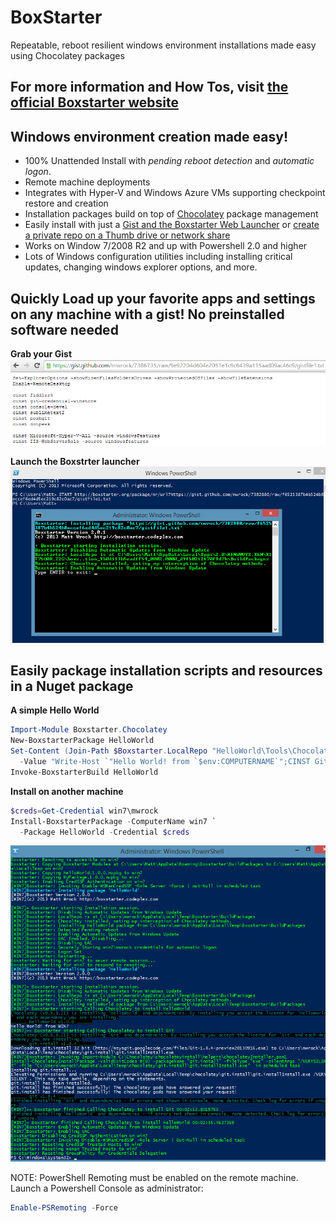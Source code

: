 # BoxStarter
Repeatable, reboot resilient windows environment installations made easy using Chocolatey packages
## For more information and How Tos, visit [the official Boxstarter website](https://boxstarter.org)

## Windows environment creation made easy!
* 100% Unattended Install with *pending reboot detection* and *automatic logon*.
* Remote machine deployments
* Integrates with Hyper-V and Windows Azure VMs supporting checkpoint restore and creation
* Installation packages build on top of [Chocolatey](https://chocolatey.org) package management
* Easily install with just a [Gist and the Boxstarter Web Launcher](https://boxstarter.org/WebLauncher) or [create a private repo on a Thumb drive or network share](https://boxstarter.org/InstallingPackages#InstallFromShare)
* Works on Window 7/2008 R2 and up with Powershell 2.0 and higher
* Lots of Windows configuration utilities including installing critical updates, changing windows explorer options, and more.

## Quickly Load up your favorite apps and settings on any machine with a gist! No preinstalled software needed
**Grab your Gist**
![gist](Web/Images/gist3.PNG)

**Launch the Boxstrter launcher**
![boxstarter weblauncher](Web/Images/start.png)

## Easily package installation scripts and resources in a Nuget package
**A simple Hello World**
```powershell
Import-Module Boxstarter.Chocolatey
New-BoxstarterPackage HelloWorld
Set-Content (Join-Path $Boxstarter.LocalRepo "HelloWorld\Tools\ChocolateyInstall.ps1") `
  -Value "Write-Host `"Hello World! from `$env:COMPUTERNAME`";CINST Git" -Force
Invoke-BoxstarterBuild HelloWorld
```

**Install on another machine**
```powershell
$creds=Get-Credential win7\mwrock
Install-BoxstarterPackage -ComputerName win7 `
  -Package HelloWorld -Credential $creds
```

![Remote Install](Web/Images/result.png)

NOTE: PowerShell Remoting must be enabled on the remote machine. Launch a Powershell Console as administrator:
```powershell
Enable-PSRemoting -Force
```
